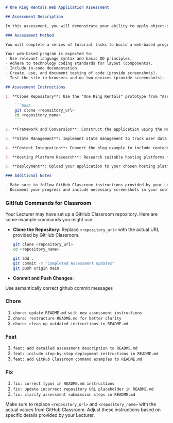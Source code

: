 ```markdown
# One Ring Rentals Web Application Assessment

## Assessment Description

In this assessment, you will demonstrate your ability to apply object-oriented language skills using the relevant industry-standard language (e.g., OO React, Next.js). The web application, built through Next.js sessions, is for the "One Ring Rentals" client scenario.

### Assessment Method

You will complete a series of tutorial tasks to build a web-based program using an object-oriented programming language. These tasks will be guided by the design and requirements for the "One Ring Rentals" application project.

Your web-based program is expected to:
- Use relevant language syntax and basic OO principles.
- Adhere to technology coding standards for layout (components).
- Include in-code documentation.
- Create, use, and document testing of code (provide screenshots).
- Test the site in browsers and on two devices (provide screenshots).

## Assessment Instructions

1. **Clone Repository**: Use the "One Ring Rentals" prototype from "Assessment 2: Project – Build web page using components" available on GitHub.

    ```bash
    git clone <repository_url>
    cd <repository_name>
    ```

2. **Framework and Conversion**: Construct the application using the Next.js React framework. Utilise components from "Assessment 2" and convert them to Next.js framework.

3. **State Management**: Implement state management to track user data between components, similar to the blog example in the Next.js tutorial.

4. **Content Integration**: Convert the blog example to include content relevant to the "One Ring Rentals" pages.

5. **Hosting Platform Research**: Research suitable hosting platforms for React libraries and Next.js frameworks. Provide links to references.

6. **Deployment**: Upload your application to your chosen hosting platform. Submit the deployment link along with your assessment submission on Blackboard.

### Additional Notes

- Make sure to follow GitHub Classroom instructions provided by your Lecturer.
- Document your progress and include necessary screenshots in your submission.
```

### GitHub Commands for Classroom

Your Lecturer may have set up a GitHub Classroom repository. Here are some example commands you might use:

- **Clone the Repository**: Replace `<repository_url>` with the actual URL provided by GitHub Classroom.

    ```bash
    git clone <repository_url>
    cd <repository_name>
    ```
    
    ```bash
    git add .
    git commit -m "Completed Assessment updates"
    git push origin main
    ```

- **Commit and Push Changes**:

Use semantically correct github commit messages

### Chore
1. `chore: update README.md with new assessment instructions`
2. `chore: restructure README.md for better clarity`
3. `chore: clean up outdated instructions in README.md`

### Feat
1. `feat: add detailed assessment description to README.md`
2. `feat: include step-by-step deployment instructions in README.md`
3. `feat: add GitHub Classroom command examples to README.md`

### Fix
1. `fix: correct typos in README.md instructions`
2. `fix: update incorrect repository URL placeholder in README.md`
3. `fix: clarify assessment submission steps in README.md`

Make sure to replace `<repository_url>` and `<repository_name>` with the actual values from GitHub Classroom. Adjust these instructions based on specific details provided by your Lecturer.